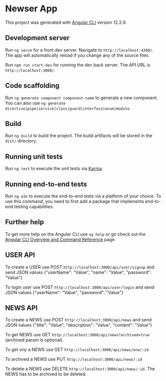 # Newser App

This project was generated with [Angular CLI](https://github.com/angular/angular-cli) version 12.2.9.

## Development server

Run `ng serve` for a front dev server. Navigate to `http://localhost:4200/`. The app will automatically reload if you change any of the source files.

Run `npm run start-dev` for running the dev back server. The API URL is `http://localhost:3000/`.

## Code scaffolding

Run `ng generate component component-name` to generate a new component. You can also use `ng generate directive|pipe|service|class|guard|interface|enum|module`.

## Build

Run `ng build` to build the project. The build artifacts will be stored in the `dist/` directory.

## Running unit tests

Run `ng test` to execute the unit tests via [Karma](https://karma-runner.github.io).

## Running end-to-end tests

Run `ng e2e` to execute the end-to-end tests via a platform of your choice. To use this command, you need to first add a package that implements end-to-end testing capabilities.

## Further help

To get more help on the Angular CLI use `ng help` or go check out the [Angular CLI Overview and Command Reference](https://angular.io/cli) page.





## USER API

To create a USER use POST `http://localhost:3000/api/user/signup` and send JSON values {"userName": "Value", "name": "Value", "password": "Value"}

To login user use POST `http://localhost:3000/api/user/login` and send JSON values {"userName": "Value", "password": "Value"}

## NEWS API

To create a NEWS use POST `http://localhost:3000/api/news` and send JSON values {"title": "Value", "description": "Value", "content": "Value"}

To get NEWS use GET `http://localhost:3000/api/news?archived=true` (archived param is optional).

To get ony a NEWS use GET `http://localhost:3000/api/news/one/:id`

To archived a NEWS use PUT `http://localhost:3000/api/news/:id`

To delete a NEWS use DELETE `http://localhost:3000/api/news/:id`. The NEWS has to be archived to be deleted.
